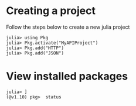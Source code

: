 # Creating a project

Follow the steps below to create a new julia project

```
julia> using Pkg
julia> Pkg.activate("MyAPIProject")
julia> Pkg.add("HTTP")
julia> Pkg.add("JSON")
```

# View installed packages

```
julia> ]
(@v1.10) pkg>  status

```